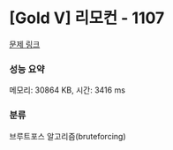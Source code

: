 # [Gold V] 리모컨 - 1107 

[문제 링크](https://www.acmicpc.net/problem/1107) 

### 성능 요약

메모리: 30864 KB, 시간: 3416 ms

### 분류

브루트포스 알고리즘(bruteforcing)

